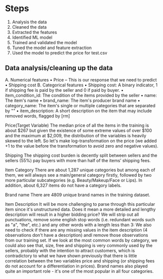 # Steps
1.	Analysis the data
2.	Cleaned the data
3.	Extracted the features
4.	Identified ML model
5.	Trained and validated the model 
6.	Tuned the model and feature extraction
7.	Used the model to predict the price for test.csv


## Data analysis/cleaning up the data
A.	Numerical features
•	Price – This is our response that we need to predict
•	Shipping cost
B.	Categorical features
•	Shipping cost: A binary indicator, 1 if shipping fee is paid by the seller and 0 if paid by buyer.
•	item_condition_id: The condition of the items provided by the seller
•	name: The item's name
•	brand_name: The item's producer brand name
•	category_name: The item's single or multiple categories that are separated by "\"
•	item_description: A short description on the item that may include removed words, flagged by [rm]

Price(Target Variable)
The median price of all the items in the training is about \$267 but given the existence of some extreme values of over \$100 and the maximum at \$2,009, the distribution of the variables is heavily skewed to the left. So let's make log-transformation on the price (we added +1 to the value before the transformation to avoid zero and negative values).

Shipping
The shipping cost burden is decently split between sellers and the sellers (55%) pay buyers with more than half of the items’ shipping fees.

Item Category
There are about 1,287 unique categories but among each of them, we will always see a main/general category firstly, followed by two more particular subcategories (e.g. Beauty/Makeup/Face or Lips). In addition, about 6,327 items do not have a category labels. 

Brand name
There are 4809 unique brand names in the training dataset.

Item Description
It will be more challenging to parse through this particular item since it's unstructured data. Does it mean a more detailed and lengthy description will result in a higher bidding price? We will strip out all punctuations, remove some english stop words (i.e. redundant words such as "a", "the", etc.) and any other words with a length less than 3:
We also need to check if there are any missing values in the item description (4 observations don't have a description) andl remove those observations from our training set.
If we look at the most common words by category, we could also see that, size, free and shipping is very commonly used by the sellers, probably with the intention to attract customers, which is contradictory to what we have shown previously that there is little correlation between the two variables price and shipping (or shipping fees do not account for a differentiation in prices). Brand names also played quite an important role - it's one of the most popular in all four categories.

